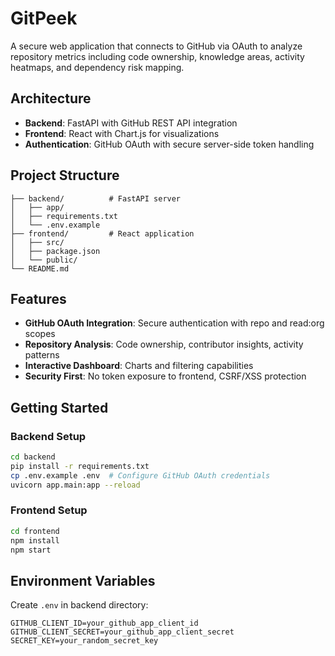 # GitPeek

A secure web application that connects to GitHub via OAuth to analyze repository metrics including code ownership, knowledge areas, activity heatmaps, and dependency risk mapping.

## Architecture

- **Backend**: FastAPI with GitHub REST API integration
- **Frontend**: React with Chart.js for visualizations
- **Authentication**: GitHub OAuth with secure server-side token handling

## Project Structure

```
├── backend/          # FastAPI server
│   ├── app/
│   ├── requirements.txt
│   └── .env.example
├── frontend/         # React application
│   ├── src/
│   ├── package.json
│   └── public/
└── README.md
```

## Features

- **GitHub OAuth Integration**: Secure authentication with repo and read:org scopes
- **Repository Analysis**: Code ownership, contributor insights, activity patterns
- **Interactive Dashboard**: Charts and filtering capabilities
- **Security First**: No token exposure to frontend, CSRF/XSS protection

## Getting Started

### Backend Setup
```bash
cd backend
pip install -r requirements.txt
cp .env.example .env  # Configure GitHub OAuth credentials
uvicorn app.main:app --reload
```

### Frontend Setup  
```bash
cd frontend
npm install
npm start
```

## Environment Variables

Create `.env` in backend directory:
```
GITHUB_CLIENT_ID=your_github_app_client_id
GITHUB_CLIENT_SECRET=your_github_app_client_secret
SECRET_KEY=your_random_secret_key
```